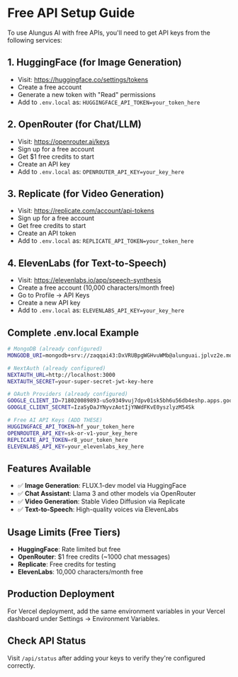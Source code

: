 # Free API Setup Guide

To use Alungus AI with free APIs, you'll need to get API keys from the following services:

## 1. HuggingFace (for Image Generation)
- Visit: https://huggingface.co/settings/tokens
- Create a free account
- Generate a new token with "Read" permissions
- Add to `.env.local` as: `HUGGINGFACE_API_TOKEN=your_token_here`

## 2. OpenRouter (for Chat/LLM)
- Visit: https://openrouter.ai/keys
- Sign up for a free account
- Get $1 free credits to start
- Create an API key
- Add to `.env.local` as: `OPENROUTER_API_KEY=your_key_here`

## 3. Replicate (for Video Generation)
- Visit: https://replicate.com/account/api-tokens
- Sign up for a free account
- Get free credits to start
- Create an API token
- Add to `.env.local` as: `REPLICATE_API_TOKEN=your_token_here`

## 4. ElevenLabs (for Text-to-Speech)
- Visit: https://elevenlabs.io/app/speech-synthesis
- Create a free account (10,000 characters/month free)
- Go to Profile → API Keys
- Create a new API key
- Add to `.env.local` as: `ELEVENLABS_API_KEY=your_key_here`

## Complete .env.local Example

```bash
# MongoDB (already configured)
MONGODB_URI=mongodb+srv://zaqqai43:DxVRUBpgWGHvuWMb@alunguai.jplvz2e.mongodb.net/?retryWrites=true&w=majority&appName=AlunguAi

# NextAuth (already configured)
NEXTAUTH_URL=http://localhost:3000
NEXTAUTH_SECRET=your-super-secret-jwt-key-here

# OAuth Providers (already configured)
GOOGLE_CLIENT_ID=718020089893-u5o9349vuj7dpv01sk5bh6u56db4eshp.apps.googleusercontent.com
GOOGLE_CLIENT_SECRET=IzaSyDaJYNyvzAotIjYNWdFKvE0yszlyzM54Sk

# Free AI API Keys (ADD THESE)
HUGGINGFACE_API_TOKEN=hf_your_token_here
OPENROUTER_API_KEY=sk-or-v1-your_key_here
REPLICATE_API_TOKEN=r8_your_token_here
ELEVENLABS_API_KEY=your_elevenlabs_key_here
```

## Features Available

- ✅ **Image Generation**: FLUX.1-dev model via HuggingFace
- ✅ **Chat Assistant**: Llama 3 and other models via OpenRouter
- ✅ **Video Generation**: Stable Video Diffusion via Replicate
- ✅ **Text-to-Speech**: High-quality voices via ElevenLabs

## Usage Limits (Free Tiers)

- **HuggingFace**: Rate limited but free
- **OpenRouter**: $1 free credits (~1000 chat messages)
- **Replicate**: Free credits for testing
- **ElevenLabs**: 10,000 characters/month free

## Production Deployment

For Vercel deployment, add the same environment variables in your Vercel dashboard under Settings → Environment Variables.

## Check API Status

Visit `/api/status` after adding your keys to verify they're configured correctly.
